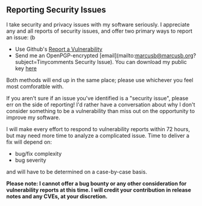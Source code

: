 ## Reporting Security Issues

I take security and privacy issues with my software seriously.  I appreciate any and all
reports of security issues, and offer two primary ways to report an issue: (b

 * Use Github's [Report a Vulnerability](https://github.com/marcus0x62/tinycomments/security/advisories/new)
 * Send me an OpenPGP-encrypted [email](mailto:marcusb@marcusb.org?subject=Tinycomments Security Issue).  You can download my public key [here](https://keys.openpgp.org/search?q=marcusb%40marcusb.org)

Both methods will end up in the same place; please use whichever you feel most comforatble
with.

If you aren't sure if an issue you've identified is a "security issue", please err on the side
of reporting! I'd rather have a conversation about why I don't consider something to be a
vulnerability than miss out on the opportunity to improve my software.

I will make every effort to respond to vulnerability reports within 72 hours, but may need
more time to analyze a complicated issue.  Time to deliver a fix will depend on:

* bug/fix complexity
* bug severity

and will have to be determined on a case-by-case basis.

**Please note: I cannot offer a bug bounty or any other consideration for vulnerability
reports at this time.  I will credit your contribution in release notes and any CVEs, at your
discretion.**
